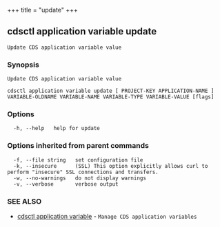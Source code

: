 +++
title = "update"
+++
## cdsctl application variable update

`Update CDS application variable value`

### Synopsis

`Update CDS application variable value`

```
cdsctl application variable update [ PROJECT-KEY APPLICATION-NAME ] VARIABLE-OLDNAME VARIABLE-NAME VARIABLE-TYPE VARIABLE-VALUE [flags]
```

### Options

```
  -h, --help   help for update
```

### Options inherited from parent commands

```
  -f, --file string   set configuration file
  -k, --insecure      (SSL) This option explicitly allows curl to perform "insecure" SSL connections and transfers.
  -w, --no-warnings   do not display warnings
  -v, --verbose       verbose output
```

### SEE ALSO

* [cdsctl application variable](/manual/components/cdsctl/application/variable/)	 - `Manage CDS application variables`


